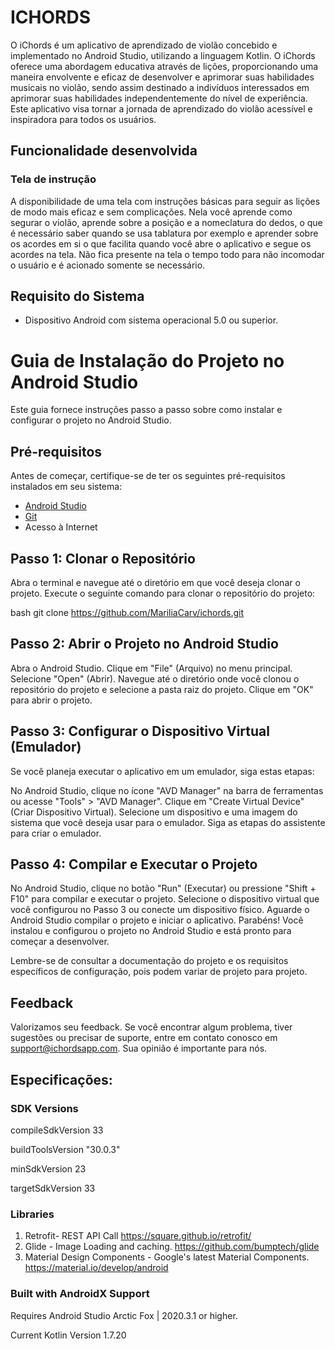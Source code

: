 # ICHORDS

O iChords é um aplicativo de aprendizado de violão concebido e implementado no Android Studio, utilizando a linguagem Kotlin. O iChords oferece uma abordagem educativa através de lições, proporcionando uma maneira envolvente e eficaz de desenvolver e aprimorar suas habilidades musicais no violão, sendo assim destinado a indivíduos interessados em aprimorar suas habilidades independentemente do nível de experiência. Este aplicativo visa tornar a jornada de aprendizado do violão acessível e inspiradora para todos os usuários.

## Funcionalidade desenvolvida

### Tela de instrução
A disponibilidade de uma tela com instruções básicas para seguir as lições de modo mais eficaz e sem complicações. Nela você aprende como segurar o violão, aprende sobre a posição e a nomeclatura do dedos, o que é necessário saber quando se usa tablatura por exemplo e aprender sobre os acordes em si o que facilita quando você abre o aplicativo e segue os acordes na tela. Não fica presente na tela o tempo todo para não incomodar o usuário e é acionado somente se necessário.


## Requisito do Sistema

- Dispositivo Android com sistema operacional 5.0 ou superior.

# Guia de Instalação do Projeto no Android Studio

Este guia fornece instruções passo a passo sobre como instalar e configurar o projeto no Android Studio.

## Pré-requisitos

Antes de começar, certifique-se de ter os seguintes pré-requisitos instalados em seu sistema:

- [Android Studio](https://developer.android.com/studio)
- [Git](https://git-scm.com/)
- Acesso à Internet

## Passo 1: Clonar o Repositório

Abra o terminal e navegue até o diretório em que você deseja clonar o projeto. Execute o seguinte comando para clonar o repositório do projeto:

bash
git clone https://github.com/MariliaCarv/ichords.git


## Passo 2: Abrir o Projeto no Android Studio

Abra o Android Studio.
Clique em "File" (Arquivo) no menu principal.
Selecione "Open" (Abrir).
Navegue até o diretório onde você clonou o repositório do projeto e selecione a pasta raiz do projeto.
Clique em "OK" para abrir o projeto.

## Passo 3: Configurar o Dispositivo Virtual (Emulador)

Se você planeja executar o aplicativo em um emulador, siga estas etapas:

No Android Studio, clique no ícone "AVD Manager" na barra de ferramentas ou acesse "Tools" > "AVD Manager".
Clique em "Create Virtual Device" (Criar Dispositivo Virtual).
Selecione um dispositivo e uma imagem do sistema que você deseja usar para o emulador.
Siga as etapas do assistente para criar o emulador.

## Passo 4: Compilar e Executar o Projeto

No Android Studio, clique no botão "Run" (Executar) ou pressione "Shift + F10" para compilar e executar o projeto.
Selecione o dispositivo virtual que você configurou no Passo 3 ou conecte um dispositivo físico.
Aguarde o Android Studio compilar o projeto e iniciar o aplicativo.
Parabéns! Você instalou e configurou o projeto no Android Studio e está pronto para começar a desenvolver.

Lembre-se de consultar a documentação do projeto e os requisitos específicos de configuração, pois podem variar de projeto para projeto.


## Feedback
Valorizamos seu feedback. Se você encontrar algum problema, tiver sugestões ou precisar de suporte, entre em contato conosco em support@ichordsapp.com. Sua opinião é importante para nós.

## Especificações:


### SDK Versions

compileSdkVersion 33

buildToolsVersion "30.0.3"

minSdkVersion 23

targetSdkVersion 33


### Libraries

1. Retrofit- REST API Call
https://square.github.io/retrofit/
2. Glide - Image Loading and caching.
https://github.com/bumptech/glide
3. Material Design Components - Google's latest Material Components.
https://material.io/develop/android



### Built with AndroidX Support

Requires Android Studio Arctic Fox | 2020.3.1 or higher.

Current Kotlin Version 1.7.20

